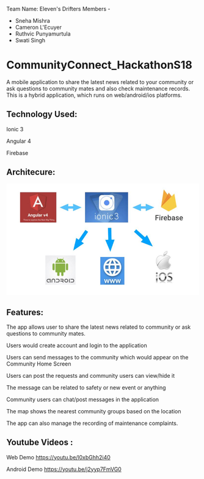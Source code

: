 Team Name: Eleven's Drifters 
Members - 
* Sneha Mishra     
* Cameron L'Ecuyer
* Ruthvic Punyamurtula
* Swati Singh

# CommunityConnect_HackathonS18
A mobile application to share the latest news related to your community or ask questions to  community mates and also check maintenance records. This is a hybrid application, which runs on web/android/ios platforms.

## Technology Used:
Ionic 3

Angular 4

Firebase

## Architecure:

![alt txt](https://github.com/Ruthvicp/CommunityConnect_HackathonS18/blob/master/Documentation/architecture.JPG)

## Features:
The app allows user to share the latest news related to community or ask questions to community mates.

Users would create account and login to the application

Users can send messages to the community which would appear on the Community Home Screen

Users can post the requests and community users can view/hide it

The message can be related to safety or new event or anything

Community users can chat/post messages in the application

The map shows the nearest community groups based on the location

The app can also manage the recording of maintenance complaints.

## Youtube Videos :

Web Demo
https://youtu.be/l0xbGhh2i40

Android Demo
https://youtu.be/j2yyp7FmVG0

